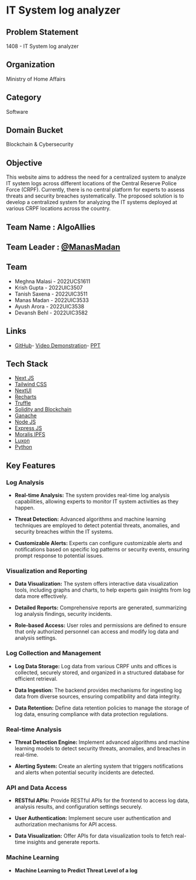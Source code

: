 # IT System log analyzer

## Problem Statement

1408 - IT System log analyzer

## Organization

Ministry of Home Affairs

## Category

Software

## Domain Bucket

Blockchain & Cybersecurity

## Objective

This website aims to address the need for a centralized system to analyze IT system logs across different locations of the Central Reserve Police Force (CRPF). Currently, there is no central platform for experts to assess threats and security breaches systematically. The proposed solution is to develop a centralized system for analyzing the IT systems deployed at various CRPF locations across the country.

## Team Name : AlgoAllies

## Team Leader : [@ManasMadan](https://github.com/ManasMadan)

## Team

- Meghna Malasi - 2022UCS1611
- Krish Gupta - 2022UIC3507
- Tanish Saxena - 2022UIC3511
- Manas Madan - 2022UIC3533
- Ayush Arora - 2022UIC3538
- Devansh Behl - 2022UIC3582

## Links

- [GitHub](https://github.com/ManasMadan/sih-2023-it-log)- [Video Demonstration](https://drive.google.com/drive/folders/1n7UBtotE1InlDV6DVcQR3hvGHV81JIx_?usp=sharing)- [PPT](https://drive.google.com/file/d/1J5WRYSZTXzRoredXgbaNbi4J-ELXc43P/view?usp=sharing)

## Tech Stack

- [Next JS](https://nextjs.org/)
- [Tailwind CSS](https://tailwindcss.com/)
- [NextUI](https://nextui.org/)
- [Recharts](https://recharts.org/)
- [Truffle](https://trufflesuite.com/)
- [Solidity and Blockchain](https://soliditylang.org/)
- [Ganache](https://trufflesuite.com/ganache/)
- [Node JS](https://nodejs.org/en)
- [Express JS](https://expressjs.com/)
- [Moralis IPFS](https://moralis.io/)
- [Luxon](https://www.npmjs.com/package/luxon)
- [Python](https://www.python.org/)

## Key Features

### Log Analysis

- **Real-time Analysis:** The system provides real-time log analysis capabilities, allowing experts to monitor IT system activities as they happen.

- **Threat Detection:** Advanced algorithms and machine learning techniques are employed to detect potential threats, anomalies, and security breaches within the IT systems.

- **Customizable Alerts:** Experts can configure customizable alerts and notifications based on specific log patterns or security events, ensuring prompt response to potential issues.

### Visualization and Reporting

- **Data Visualization:** The system offers interactive data visualization tools, including graphs and charts, to help experts gain insights from log data more effectively.

- **Detailed Reports:** Comprehensive reports are generated, summarizing log analysis findings, security incidents.

- **Role-based Access:** User roles and permissions are defined to ensure that only authorized personnel can access and modify log data and analysis settings.

### Log Collection and Management

- **Log Data Storage:** Log data from various CRPF units and offices is collected, securely stored, and organized in a structured database for efficient retrieval.

- **Data Ingestion:** The backend provides mechanisms for ingesting log data from diverse sources, ensuring compatibility and data integrity.

- **Data Retention:** Define data retention policies to manage the storage of log data, ensuring compliance with data protection regulations.

### Real-time Analysis

- **Threat Detection Engine:** Implement advanced algorithms and machine learning models to detect security threats, anomalies, and breaches in real-time.

- **Alerting System:** Create an alerting system that triggers notifications and alerts when potential security incidents are detected.

### API and Data Access

- **RESTful APIs:** Provide RESTful APIs for the frontend to access log data, analysis results, and configuration settings securely.

- **User Authentication:** Implement secure user authentication and authorization mechanisms for API access.

- **Data Visualization:** Offer APIs for data visualization tools to fetch real-time insights and generate reports.

### Machine Learning

- **Machine Learning to Predict Threat Level of a log**
